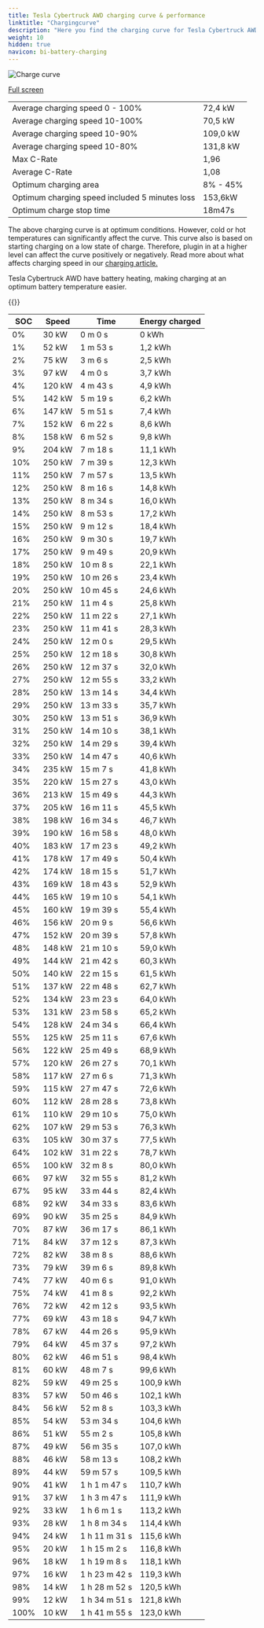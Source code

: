 ```yaml
---
title: Tesla Cybertruck AWD charging curve & performance
linktitle: "Chargingcurve"
description: "Here you find the charging curve for Tesla Cybertruck AWD. "
weight: 10
hidden: true
navicon: bi-battery-charging
---
```

<!-- markdownlint-disable MD033 -->
<img src="../chargingcurve.svg" alt="Charge curve" class="img-fluid">

[Full screen](../chargingcurve.svg)


<table class="table table-striped">
<tbody>
<tr>
<td>Average charging speed 0 - 100% </td><td>72,4 kW</td>
</tr>
<tr>
<td>Average charging speed 10-100%</td><td>70,5 kW</td>
</tr>
<tr>
<td>Average charging speed 10-90%</td><td>109,0 kW</td>
</tr>
<tr>
<td>Average charging speed 10-80%</td><td>131,8 kW</td>
</tr>
<tr>
<td>Max C-Rate</td><td>1,96</td>
</tr>
<tr>
<td>Average C-Rate</td><td>1,08</td>
</tr>
<tr>
<td>Optimum charging area</td><td>8% - 45%</td>
</tr>
<tr>
<td>Optimum charging speed included 5 minutes loss</td><td>153,6kW</td>
</tr>
<tr>
<td>Optimum charge stop time</td><td>18m47s</td>
</tr>
</tbody>
</table>


The above charging curve is at optimum conditions. However, cold or hot temperatures can significantly affect the curve. This curve also is based on starting charging on a low state of charge. Therefore, plugin in at a higher level can affect the curve positively or negatively. Read more about what affects charging speed in our [charging article.](../../../../../technology/battery/charging/) 


Tesla Cybertruck AWD have battery heating, making charging at an optimum battery temperature easier. 


{{<evkxdisplayaddarticle />}}
<table class="table table-striped">
<thead>
<tr><th>SOC</th><th>Speed</th><th>Time</th><th>Energy charged</th></tr>
</thead>
<tbody>
<tr>
<td>0%</td><td>30 kW</td><td> 0 m 0 s </td><td>0 kWh </td>
</tr>
<tr>
<td>1%</td><td>52 kW</td><td> 1 m 53 s </td><td>1,2 kWh </td>
</tr>
<tr>
<td>2%</td><td>75 kW</td><td> 3 m 6 s </td><td>2,5 kWh </td>
</tr>
<tr>
<td>3%</td><td>97 kW</td><td> 4 m 0 s </td><td>3,7 kWh </td>
</tr>
<tr>
<td>4%</td><td>120 kW</td><td> 4 m 43 s </td><td>4,9 kWh </td>
</tr>
<tr>
<td>5%</td><td>142 kW</td><td> 5 m 19 s </td><td>6,2 kWh </td>
</tr>
<tr>
<td>6%</td><td>147 kW</td><td> 5 m 51 s </td><td>7,4 kWh </td>
</tr>
<tr>
<td>7%</td><td>152 kW</td><td> 6 m 22 s </td><td>8,6 kWh </td>
</tr>
<tr>
<td>8%</td><td>158 kW</td><td> 6 m 52 s </td><td>9,8 kWh </td>
</tr>
<tr>
<td>9%</td><td>204 kW</td><td> 7 m 18 s </td><td>11,1 kWh </td>
</tr>
<tr>
<td>10%</td><td>250 kW</td><td> 7 m 39 s </td><td>12,3 kWh </td>
</tr>
<tr>
<td>11%</td><td>250 kW</td><td> 7 m 57 s </td><td>13,5 kWh </td>
</tr>
<tr>
<td>12%</td><td>250 kW</td><td> 8 m 16 s </td><td>14,8 kWh </td>
</tr>
<tr>
<td>13%</td><td>250 kW</td><td> 8 m 34 s </td><td>16,0 kWh </td>
</tr>
<tr>
<td>14%</td><td>250 kW</td><td> 8 m 53 s </td><td>17,2 kWh </td>
</tr>
<tr>
<td>15%</td><td>250 kW</td><td> 9 m 12 s </td><td>18,4 kWh </td>
</tr>
<tr>
<td>16%</td><td>250 kW</td><td> 9 m 30 s </td><td>19,7 kWh </td>
</tr>
<tr>
<td>17%</td><td>250 kW</td><td> 9 m 49 s </td><td>20,9 kWh </td>
</tr>
<tr>
<td>18%</td><td>250 kW</td><td> 10 m 8 s </td><td>22,1 kWh </td>
</tr>
<tr>
<td>19%</td><td>250 kW</td><td> 10 m 26 s </td><td>23,4 kWh </td>
</tr>
<tr>
<td>20%</td><td>250 kW</td><td> 10 m 45 s </td><td>24,6 kWh </td>
</tr>
<tr>
<td>21%</td><td>250 kW</td><td> 11 m 4 s </td><td>25,8 kWh </td>
</tr>
<tr>
<td>22%</td><td>250 kW</td><td> 11 m 22 s </td><td>27,1 kWh </td>
</tr>
<tr>
<td>23%</td><td>250 kW</td><td> 11 m 41 s </td><td>28,3 kWh </td>
</tr>
<tr>
<td>24%</td><td>250 kW</td><td> 12 m 0 s </td><td>29,5 kWh </td>
</tr>
<tr>
<td>25%</td><td>250 kW</td><td> 12 m 18 s </td><td>30,8 kWh </td>
</tr>
<tr>
<td>26%</td><td>250 kW</td><td> 12 m 37 s </td><td>32,0 kWh </td>
</tr>
<tr>
<td>27%</td><td>250 kW</td><td> 12 m 55 s </td><td>33,2 kWh </td>
</tr>
<tr>
<td>28%</td><td>250 kW</td><td> 13 m 14 s </td><td>34,4 kWh </td>
</tr>
<tr>
<td>29%</td><td>250 kW</td><td> 13 m 33 s </td><td>35,7 kWh </td>
</tr>
<tr>
<td>30%</td><td>250 kW</td><td> 13 m 51 s </td><td>36,9 kWh </td>
</tr>
<tr>
<td>31%</td><td>250 kW</td><td> 14 m 10 s </td><td>38,1 kWh </td>
</tr>
<tr>
<td>32%</td><td>250 kW</td><td> 14 m 29 s </td><td>39,4 kWh </td>
</tr>
<tr>
<td>33%</td><td>250 kW</td><td> 14 m 47 s </td><td>40,6 kWh </td>
</tr>
<tr>
<td>34%</td><td>235 kW</td><td> 15 m 7 s </td><td>41,8 kWh </td>
</tr>
<tr>
<td>35%</td><td>220 kW</td><td> 15 m 27 s </td><td>43,0 kWh </td>
</tr>
<tr>
<td>36%</td><td>213 kW</td><td> 15 m 49 s </td><td>44,3 kWh </td>
</tr>
<tr>
<td>37%</td><td>205 kW</td><td> 16 m 11 s </td><td>45,5 kWh </td>
</tr>
<tr>
<td>38%</td><td>198 kW</td><td> 16 m 34 s </td><td>46,7 kWh </td>
</tr>
<tr>
<td>39%</td><td>190 kW</td><td> 16 m 58 s </td><td>48,0 kWh </td>
</tr>
<tr>
<td>40%</td><td>183 kW</td><td> 17 m 23 s </td><td>49,2 kWh </td>
</tr>
<tr>
<td>41%</td><td>178 kW</td><td> 17 m 49 s </td><td>50,4 kWh </td>
</tr>
<tr>
<td>42%</td><td>174 kW</td><td> 18 m 15 s </td><td>51,7 kWh </td>
</tr>
<tr>
<td>43%</td><td>169 kW</td><td> 18 m 43 s </td><td>52,9 kWh </td>
</tr>
<tr>
<td>44%</td><td>165 kW</td><td> 19 m 10 s </td><td>54,1 kWh </td>
</tr>
<tr>
<td>45%</td><td>160 kW</td><td> 19 m 39 s </td><td>55,4 kWh </td>
</tr>
<tr>
<td>46%</td><td>156 kW</td><td> 20 m 9 s </td><td>56,6 kWh </td>
</tr>
<tr>
<td>47%</td><td>152 kW</td><td> 20 m 39 s </td><td>57,8 kWh </td>
</tr>
<tr>
<td>48%</td><td>148 kW</td><td> 21 m 10 s </td><td>59,0 kWh </td>
</tr>
<tr>
<td>49%</td><td>144 kW</td><td> 21 m 42 s </td><td>60,3 kWh </td>
</tr>
<tr>
<td>50%</td><td>140 kW</td><td> 22 m 15 s </td><td>61,5 kWh </td>
</tr>
<tr>
<td>51%</td><td>137 kW</td><td> 22 m 48 s </td><td>62,7 kWh </td>
</tr>
<tr>
<td>52%</td><td>134 kW</td><td> 23 m 23 s </td><td>64,0 kWh </td>
</tr>
<tr>
<td>53%</td><td>131 kW</td><td> 23 m 58 s </td><td>65,2 kWh </td>
</tr>
<tr>
<td>54%</td><td>128 kW</td><td> 24 m 34 s </td><td>66,4 kWh </td>
</tr>
<tr>
<td>55%</td><td>125 kW</td><td> 25 m 11 s </td><td>67,6 kWh </td>
</tr>
<tr>
<td>56%</td><td>122 kW</td><td> 25 m 49 s </td><td>68,9 kWh </td>
</tr>
<tr>
<td>57%</td><td>120 kW</td><td> 26 m 27 s </td><td>70,1 kWh </td>
</tr>
<tr>
<td>58%</td><td>117 kW</td><td> 27 m 6 s </td><td>71,3 kWh </td>
</tr>
<tr>
<td>59%</td><td>115 kW</td><td> 27 m 47 s </td><td>72,6 kWh </td>
</tr>
<tr>
<td>60%</td><td>112 kW</td><td> 28 m 28 s </td><td>73,8 kWh </td>
</tr>
<tr>
<td>61%</td><td>110 kW</td><td> 29 m 10 s </td><td>75,0 kWh </td>
</tr>
<tr>
<td>62%</td><td>107 kW</td><td> 29 m 53 s </td><td>76,3 kWh </td>
</tr>
<tr>
<td>63%</td><td>105 kW</td><td> 30 m 37 s </td><td>77,5 kWh </td>
</tr>
<tr>
<td>64%</td><td>102 kW</td><td> 31 m 22 s </td><td>78,7 kWh </td>
</tr>
<tr>
<td>65%</td><td>100 kW</td><td> 32 m 8 s </td><td>80,0 kWh </td>
</tr>
<tr>
<td>66%</td><td>97 kW</td><td> 32 m 55 s </td><td>81,2 kWh </td>
</tr>
<tr>
<td>67%</td><td>95 kW</td><td> 33 m 44 s </td><td>82,4 kWh </td>
</tr>
<tr>
<td>68%</td><td>92 kW</td><td> 34 m 33 s </td><td>83,6 kWh </td>
</tr>
<tr>
<td>69%</td><td>90 kW</td><td> 35 m 25 s </td><td>84,9 kWh </td>
</tr>
<tr>
<td>70%</td><td>87 kW</td><td> 36 m 17 s </td><td>86,1 kWh </td>
</tr>
<tr>
<td>71%</td><td>84 kW</td><td> 37 m 12 s </td><td>87,3 kWh </td>
</tr>
<tr>
<td>72%</td><td>82 kW</td><td> 38 m 8 s </td><td>88,6 kWh </td>
</tr>
<tr>
<td>73%</td><td>79 kW</td><td> 39 m 6 s </td><td>89,8 kWh </td>
</tr>
<tr>
<td>74%</td><td>77 kW</td><td> 40 m 6 s </td><td>91,0 kWh </td>
</tr>
<tr>
<td>75%</td><td>74 kW</td><td> 41 m 8 s </td><td>92,2 kWh </td>
</tr>
<tr>
<td>76%</td><td>72 kW</td><td> 42 m 12 s </td><td>93,5 kWh </td>
</tr>
<tr>
<td>77%</td><td>69 kW</td><td> 43 m 18 s </td><td>94,7 kWh </td>
</tr>
<tr>
<td>78%</td><td>67 kW</td><td> 44 m 26 s </td><td>95,9 kWh </td>
</tr>
<tr>
<td>79%</td><td>64 kW</td><td> 45 m 37 s </td><td>97,2 kWh </td>
</tr>
<tr>
<td>80%</td><td>62 kW</td><td> 46 m 51 s </td><td>98,4 kWh </td>
</tr>
<tr>
<td>81%</td><td>60 kW</td><td> 48 m 7 s </td><td>99,6 kWh </td>
</tr>
<tr>
<td>82%</td><td>59 kW</td><td> 49 m 25 s </td><td>100,9 kWh </td>
</tr>
<tr>
<td>83%</td><td>57 kW</td><td> 50 m 46 s </td><td>102,1 kWh </td>
</tr>
<tr>
<td>84%</td><td>56 kW</td><td> 52 m 8 s </td><td>103,3 kWh </td>
</tr>
<tr>
<td>85%</td><td>54 kW</td><td> 53 m 34 s </td><td>104,6 kWh </td>
</tr>
<tr>
<td>86%</td><td>51 kW</td><td> 55 m 2 s </td><td>105,8 kWh </td>
</tr>
<tr>
<td>87%</td><td>49 kW</td><td> 56 m 35 s </td><td>107,0 kWh </td>
</tr>
<tr>
<td>88%</td><td>46 kW</td><td> 58 m 13 s </td><td>108,2 kWh </td>
</tr>
<tr>
<td>89%</td><td>44 kW</td><td> 59 m 57 s </td><td>109,5 kWh </td>
</tr>
<tr>
<td>90%</td><td>41 kW</td><td>1 h 1 m 47 s </td><td>110,7 kWh </td>
</tr>
<tr>
<td>91%</td><td>37 kW</td><td>1 h 3 m 47 s </td><td>111,9 kWh </td>
</tr>
<tr>
<td>92%</td><td>33 kW</td><td>1 h 6 m 1 s </td><td>113,2 kWh </td>
</tr>
<tr>
<td>93%</td><td>28 kW</td><td>1 h 8 m 34 s </td><td>114,4 kWh </td>
</tr>
<tr>
<td>94%</td><td>24 kW</td><td>1 h 11 m 31 s </td><td>115,6 kWh </td>
</tr>
<tr>
<td>95%</td><td>20 kW</td><td>1 h 15 m 2 s </td><td>116,8 kWh </td>
</tr>
<tr>
<td>96%</td><td>18 kW</td><td>1 h 19 m 8 s </td><td>118,1 kWh </td>
</tr>
<tr>
<td>97%</td><td>16 kW</td><td>1 h 23 m 42 s </td><td>119,3 kWh </td>
</tr>
<tr>
<td>98%</td><td>14 kW</td><td>1 h 28 m 52 s </td><td>120,5 kWh </td>
</tr>
<tr>
<td>99%</td><td>12 kW</td><td>1 h 34 m 51 s </td><td>121,8 kWh </td>
</tr>
<tr>
<td>100%</td><td>10 kW</td><td>1 h 41 m 55 s </td><td>123,0 kWh </td>
</tr>
</tbody>
</table>

